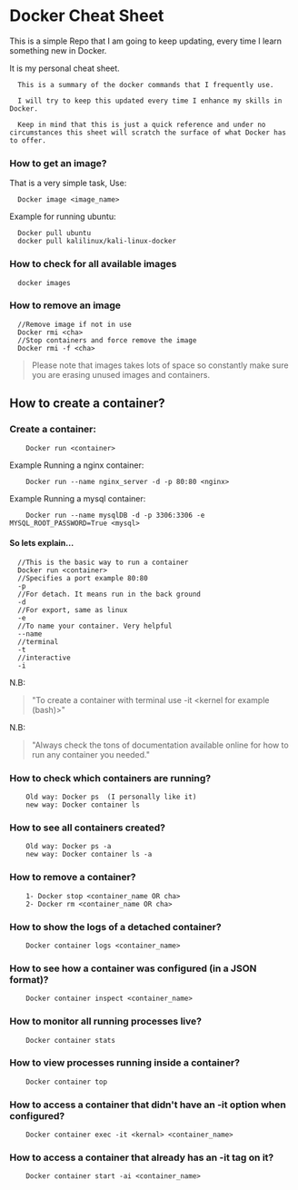 # Docker Cheat Sheet

This is a simple Repo that I am going to keep updating, every time I learn something new in Docker.

It is my personal cheat sheet.

```
  This is a summary of the docker commands that I frequently use.

  I will try to keep this updated every time I enhance my skills in Docker.

  Keep in mind that this is just a quick reference and under no circumstances this sheet will scratch the surface of what Docker has to offer.
```


### How to get an image?

That is a very simple task, Use:

  
      Docker image <image_name>

  Example for running ubuntu:


      Docker pull ubuntu
      docker pull kalilinux/kali-linux-docker


### How to check for all available images

      docker images

### How to remove an image


      //Remove image if not in use
      Docker rmi <cha>    
      //Stop containers and force remove the image
      Docker rmi -f <cha>

>Please note that images takes lots of space so     constantly make sure you are erasing unused images and containers.

## How to create a container?

### Create a container:


        Docker run <container>


  Example Running a nginx container:


        Docker run --name nginx_server -d -p 80:80 <nginx>


  Example Running a mysql container:


        Docker run --name mysqlDB -d -p 3306:3306 -e MYSQL_ROOT_PASSWORD=True <mysql>


#### So lets explain...
      //This is the basic way to run a container
      Docker run <container>  
      //Specifies a port example 80:80
      -p
      //For detach. It means run in the back ground
      -d
      //For export, same as linux
      -e
      //To name your container. Very helpful
      --name
      //terminal
      -t
      //interactive
      -i

N.B:
>"To create a container with terminal use -it <kernel for example (bash)>"

N.B:
>"Always check the tons of documentation available online for how to run any
      container you needed."


### How to check which containers are running?

  ```
      Old way: Docker ps  (I personally like it)
      new way: Docker container ls
  ```

### How to see all containers created?

  ```
      Old way: Docker ps -a
      new way: Docker container ls -a
  ```

### How to remove a container?

  ```
      1- Docker stop <container_name OR cha>
      2- Docker rm <container_name OR cha>
  ```

### How to show the logs of a detached container?

  ```
      Docker container logs <container_name>
  ```

### How to see how a container was configured (in a JSON format)?

  ```
      Docker container inspect <container_name>
  ```

### How to monitor all running processes live?

  ```
      Docker container stats
  ```

### How to view processes running inside a container?

  ```
      Docker container top
  ```

### How to access a container that didn't have an -it option when configured?

  ```
      Docker container exec -it <kernal> <container_name>
  ```

### How to access a container that already has an -it tag on it?

  ```
      Docker container start -ai <container_name>
  ```
